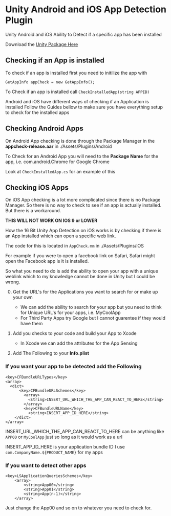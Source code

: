 # Unity Android and iOS App Detection Plugin
Unity Android and iOS Ability to Detect if a specific app has been installed

Download the [Unity Package Here](https://github.com/the16bitgamer/Unity_Android_iOS_App_Detection/raw/master/16BitAppDetection.unitypackage)

## Checking if an App is installed
To check if an app is installed first you need to initilize the app with

```GetAppInfo appCheck = new GetAppInfo();```

To Check if an app is installed call ```CheckInstalledApp(string APPID)```

Android and iOS have different ways of checking if an Application is installed Follow the Guides bellow to make sure you have everything setup to check for the installed apps

## Checking Android Apps
On Android App checking is done through the Package Manager in the **appcheck-release.aar** in ./Assets/Plugins/Android

To Check for an Android App you will need to the **Package Name** for the app, i.e. com.android.Chrome for Google Chrome

Look at ```CheckInstalledApp.cs``` for an example of this

## Checking iOS Apps
On iOS App checking is a lot more complicated since there is no Package Manager.
So there is no way to check to see if an app is actually installed. But there is a workaround.

**THIS WILL NOT WORK ON IOS 9 or LOWER**

How the 16 Bit Unity App Detection on iOS works is by checking if there is an App installed which can open a specific web link.

The code for this is located in ```AppCheck.mm``` in ./Assets/Plugins/iOS

For example if you were to open a facebook link on Safari, Safari might open the Facebook app is it is installed.

So what you need to do is add the ability to open your app with a unique weblink which to my knowledge cannot be done in Unity but I could be wrong.

0. Get the URL's for the Applications you want to search for or make up your own
   - We can add the ability to search for your app but you need to think for Unique URL's for your apps, i.e. MyCoolApp
   - For Third Party Apps try Google but I cannot guarentee if they would have them

1. Add you checks to your code and build your App to Xcode
   - In Xcode we can add the attributes for the App Sensing
   
2. Add The Following to your **Info.plist**


### If you want your app to be detected add the Following
```
<key>CFBundleURLTypes</key>
<array>
  <dict>
	  <key>CFBundleURLSchemes</key>
		<array>
		  <string>INSERT_URL_WHICH_THE_APP_CAN_REACT_TO_HERE</string>
		</array>
		<key>CFBundleURLName</key>
		  <string>INSERT_APP_ID_HERE</string>
	</dict>
</array>
```
INSERT_URL_WHICH_THE_APP_CAN_REACT_TO_HERE can be anything like ```APP00``` or ```MyCoolApp``` just so long as it would work as a url

INSERT_APP_ID_HERE is your application bundle ID I use ```com.CompanyName.${PRODUCT_NAME}``` for my apps

### If you want to detect other apps
```
<key>LSApplicationQueriesSchemes</key>
    <array>
        <string>App00</string>
        <string>App01</string>
        <string>App(n-1)</string>
    </array>
 ```
 
Just change the App00 and so on to whatever you need to check for.
